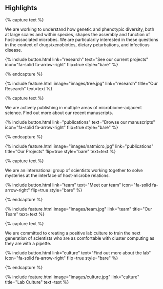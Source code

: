 ---
---

## Highlights

<!-------------------------------------->
{% capture text %}

We are working to understand how genetic and phenotypic diversity, both at large scales and within species, shapes the assembly and function of host-associated microbes. We are particularily interested in these questions in the context of drugs/xenobiotics, dietary peturbations, and infectious disease.  

{%
  include button.html
  link="research"
  text="See our current projects"
  icon="fa-solid fa-arrow-right"
  flip=true
  style="bare"
%}

{% endcapture %}

{%
  include feature.html
  image="images/tree.jpg"
  link="research"
  title="Our Research"
  text=text
%}

<!-------------------------------------->
{% capture text %}

We are actively publishing in multiple areas of microbiome-adjacent science. Find out more about our recent manuscripts.

{%
  include button.html
  link="publications"
  text="Browse our manuscripts"
  icon="fa-solid fa-arrow-right"
  flip=true
  style="bare"
%}

{% endcapture %}

{%
  include feature.html
  image="images/natmicro.jpg"
  link="publications"
  title="Our Projects"
  flip=true
  style="bare"
  text=text
%}

<!-------------------------------------->
{% capture text %}

We are an international group of scientists working together to solve mysteries at the interface of host-microbe relations.

{%
  include button.html
  link="team"
  text="Meet our team"
  icon="fa-solid fa-arrow-right"
  flip=true
  style="bare"
%}

{% endcapture %}

{%
  include feature.html
  image="images/team.jpg"
  link="team"
  title="Our Team"
  text=text
%}

<!-------------------------------------->
{% capture text %}

We are committed to creating a positive lab culture to train the next generation of scientists who are as comfortable with cluster computing as they are with a pipette.

{%
  include button.html
  link="culture"
  text="Find out more about the lab"
  icon="fa-solid fa-arrow-right"
  flip=true
  style="bare"
%}

{% endcapture %}

{%
  include feature.html
  image="images/culture.jpg"
  link="culture"
  title="Lab Culture"
  text=text
%}

